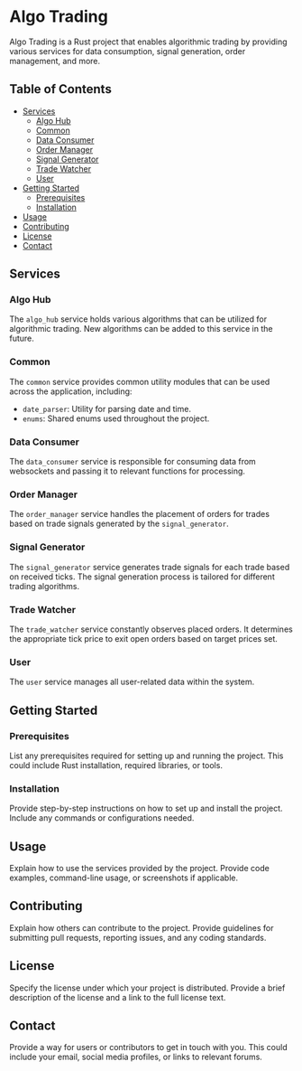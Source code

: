 # Algo Trading

Algo Trading is a Rust project that enables algorithmic trading by providing various services for data consumption, signal generation, order management, and more.

## Table of Contents

- [Services](#services)
  - [Algo Hub](#algo-hub)
  - [Common](#common)
  - [Data Consumer](#data-consumer)
  - [Order Manager](#order-manager)
  - [Signal Generator](#signal-generator)
  - [Trade Watcher](#trade-watcher)
  - [User](#user)
- [Getting Started](#getting-started)
  - [Prerequisites](#prerequisites)
  - [Installation](#installation)
- [Usage](#usage)
- [Contributing](#contributing)
- [License](#license)
- [Contact](#contact)

## Services

### Algo Hub

The `algo_hub` service holds various algorithms that can be utilized for algorithmic trading. New algorithms can be added to this service in the future.

### Common

The `common` service provides common utility modules that can be used across the application, including:
- `date_parser`: Utility for parsing date and time.
- `enums`: Shared enums used throughout the project.

### Data Consumer

The `data_consumer` service is responsible for consuming data from websockets and passing it to relevant functions for processing.

### Order Manager

The `order_manager` service handles the placement of orders for trades based on trade signals generated by the `signal_generator`.

### Signal Generator

The `signal_generator` service generates trade signals for each trade based on received ticks. The signal generation process is tailored for different trading algorithms.

### Trade Watcher

The `trade_watcher` service constantly observes placed orders. It determines the appropriate tick price to exit open orders based on target prices set.

### User

The `user` service manages all user-related data within the system.

## Getting Started

### Prerequisites

List any prerequisites required for setting up and running the project. This could include Rust installation, required libraries, or tools.

### Installation

Provide step-by-step instructions on how to set up and install the project. Include any commands or configurations needed.

## Usage

Explain how to use the services provided by the project. Provide code examples, command-line usage, or screenshots if applicable.

## Contributing

Explain how others can contribute to the project. Provide guidelines for submitting pull requests, reporting issues, and any coding standards.

## License

Specify the license under which your project is distributed. Provide a brief description of the license and a link to the full license text.

## Contact

Provide a way for users or contributors to get in touch with you. This could include your email, social media profiles, or links to relevant forums.
